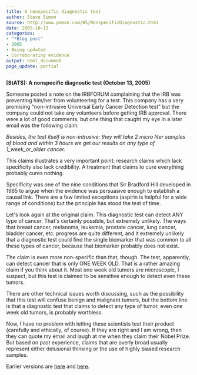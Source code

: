 ```yaml
---
title: A nonspecific diagnostic test
author: Steve Simon
source: http://www.pmean.com/05/NonspecificDiagnostic.html
date: 2005-10-13
categories:
- "*Blog post"
- 2005
- Being updated
- Corroborating evidence
output: html_document
page_update: partial
---
```

**[StATS]:** **A nonspecific diagnostic test
(October 13, 2005)**

Someone posted a note on the IRBFORUM complaining that the IRB was
preventing him/her from volunteering for a test. This company has a
very promising "non-intrusive Universal Early Cancer Detection test"
but the company could not take any volunteers before getting IRB
approval. There were a lot of good comments, but one thing that caught
my eye in a later email was the following claim:

*Besides, the test itself is non-intrusive: they will take 2 micro
liter samples of blood and within 3 hours we get our results on any
type of 1\_week\_or\_older cancer.*

This claims illustrates a very important point: research claims which
lack specificity also lack credibility. A treatment that claims to
cure everything probably cures nothing.

Specificity was one of the nine conditions that Sir Bradford Hill
developed in 1965 to argue when the evidence was persuasive enough to
establish a causal link. There are a few limited exceptions (aspirin
is helpful for a wide range of conditions) but the principle has stood
the test of time.

Let's look again at the original claim. This diagnostic test can
detect ANY type of cancer. That's certainly possible, but extremely
unlikely. The ways that breast cancer, melanoma, leukemia, prostate
cancer, lung cancer, bladder cancer, etc. progress are quite
different, and it extremely unlikely that a diagnostic test could find
the single biomarker that was common to all these types of cancer,
because that biomarker probably does not exist.

The claim is even more non-specific than that, though. The test,
apparently, can detect cancer that is only ONE WEEK OLD. That is a
rather amazing claim if you think about it. Most one week old tumors
are microscopic, I suspect, but this test is claimed to be sensitive
enough to detect even these tumors.

There are other technical issues worth discussing, such as the
possibility that this test will confuse benign and malignant tumors,
but the bottom line is that a diagnostic test that claims to detect
any type of tumor, even one week old tumors, is probably worthless.

Now, I have no problem with letting these scientists test their
product (carefully and ethically, of course). If they are right and I
am wrong, then they can quote my email and laugh at me when they claim
their Nobel Prize. But based on past experience, claims that are
overly broad usually represent either delusional thinking or the use
of highly biased research samples.

Earlier versions are [here][sim1] and [here][sim2].

[sim1]: http://www.pmean.com/05/NonspecificDiagnostic.html
[sim2]: http://new.pmean.com/non-specific-diagnostic/

